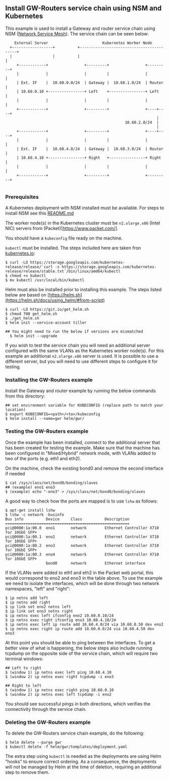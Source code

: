 ## Install GW-Routers service chain using NSM and Kubernetes

This example is used to install a Gateway and router service chain using NSM ([Network Service Mesh](https://networkservicemesh.io/)).
The service chain can be seen below:
```
    External Server                        Kubernetes Worker Node           
  +------------------+          +------------------------------------------+
  |                  |          |                                          |
     +------------+                +---------+                +---------+   
     |            |                |         |                |         |   
     | Ext. IF    |  10.60.0.0/24  | Gateway |  10.60.1.0/24  | Router  |   
     | 10.60.0.10 +----------------+ Left    +----------------+ Left    |   
     |            |                |         |                |         |   
     +------------+                +---------+                +----+----+   
                                                                   |        
                                                     10.60.2.0/24  |        
                                                                   |        
     +------------+                +---------+                +----+----+   
     |            |                |         |                |         |   
     | Ext. IF    |  10.60.4.0/24  | Gateway |  10.60.3.0/24  | Router  |   
     | 10.60.4.10 +----------------+ Right   +----------------+ Right   |   
     |            |                |         |                |         |   
     +------------+                +---------+                +---------+   
                                                                           
```

### Prerequisites
A Kubernetes deployment with NSM installed must be available. For steps to install NSM see this [README.md](https://github.com/cncf/cnf-testbed/blob/wip-new-examples-structure/examples/workload-infra/nsm-k8s/README.md)

The worker node(s) in the Kubernetes cluster must be `n2.xlarge.x86` (Intel NIC) servers from (Packet)[https://www.packet.com/].

You should have a `kubeconfig` file ready on the machine.

`kubectl` must be installed. The steps included here are taken fron [kubernetes.io](https://kubernetes.io/docs/tasks/tools/install-kubectl/#install-kubectl-on-linux):
```
$ curl -LO https://storage.googleapis.com/kubernetes-release/release/`curl -s https://storage.googleapis.com/kubernetes-release/release/stable.txt`/bin/linux/amd64/kubectl
$ chmod +x kubectl
$ mv kubectl /usr/local/bin/kubectl
```

Helm must also be installed prior to installing this example. The steps listed below are based on [https://helm.sh](https://helm.sh/docs/using_helm/#from-script)
```
$ curl -LO https://git.io/get_helm.sh
$ chmod 700 get_helm.sh
$ ./get_helm.sh
$ helm init --service-account tiller

## You might need to run the below if versions are mismatched
  $ helm init --upgrade
```

If you wish to test the service chain you will need an additional server configured with the same VLANs as the Kubernetes worker node(s). For this example an additional `n2.xlarge.x86` server is used. It is possible to use a different server, but you will need to use different steps to configure it for testing.


### Installing the GW-Routers example
Install the Gateway and router example by running the below commands from this directory:
```
## set environment variable for KUBECONFIG (replace path to match your location)
$ export KUBECONFIG=<path>/<to>/kubeconfig
$ helm install --name=gwr helm/gwr/ 
```

### Testing the GW-Routers example
Once the example has been installed, connect to the additional server that has been created for testing the example. Make sure that the machine has been configured in "Mixed/Hybrid" network mode, with VLANs added to two of the ports (e.g. eth1 and eth2).

On the machine, check the existing bond0 and remove the second interface if needed
```
$ cat /sys/class/net/bond0/bonding/slaves
## (example) eno1 eno3
$ (example) echo "-eno3" > /sys/class/net/bond0/bonding/slaves
```

A good way to check how the ports are mapped is to use `lshw` as follows:
```
$ apt-get install lshw
$ lshw -c network -businfo
Bus info          Device     Class          Description
=======================================================
pci@0000:1a:00.0  eno1       network        Ethernet Controller X710 for 10GbE SFP+
pci@0000:1a:00.1  eno2       network        Ethernet Controller X710 for 10GbE SFP+
pci@0000:1a:00.2  eno3       network        Ethernet Controller X710 for 10GbE SFP+
pci@0000:1a:00.3  eno4       network        Ethernet Controller X710 for 10GbE SFP+
                  bond0      network        Ethernet interface
```

If the VLANs were added to eth1 and eth2 in the Packet web portal, this would correspond to eno2 and eno3 in the table above. To use the example we need to isolate the interfaces, which will be done through two network namespaces, "left" and "right":
```
$ ip netns add left
$ ip netns add right
$ ip link set eno2 netns left
$ ip link set eno3 netns right
$ ip netns exec left ifconfig eno2 10.60.0.10/24
$ ip netns exec right ifconfig eno3 10.60.4.10/24
$ ip netns exec left ip route add 10.60.4.0/24 via 10.60.0.50 dev eno2
$ ip netns exec right ip route add 10.60.0.0/24 via 10.60.4.50 dev eno3
```

At this point you should be able to ping between the interfaces. To get a better view of what is happening, the below steps also include running tcpdump on the opposite side of the service chain, which will require two terminal windows:

```
## Left to right
$ (window 1) ip netns exec left ping 10.60.4.10
$ (window 2) ip netns exec right tcpdump -i eno3

## Right to left
$ (window 1) ip netns exec right ping 10.60.0.10
$ (window 2) ip netns exec left tcpdump -i eno2
```

You should see successful pings in both directions, which verifies the connectivity through the service chain.

### Deleting the GW-Routers example
To delete the GW-Routers service chain example, do the following:
```
$ helm delete --purge gwr
$ kubectl delete -f helm/gwr/templates/deployment.yaml
```

The extra step using `kubectl` is needed as the deployments are using Helm "hooks" to ensure correct ordering. As a consequence, the deployments will not be managed by Helm at the time of deletion, requiring an additional step to remove them.
